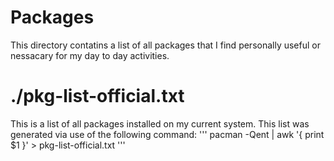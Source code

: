# Packages

This directory contatins a list of all packages that I find personally useful or nessacary for my day to day activities.

# ./pkg-list-official.txt
This is a list of all packages installed on my current system. This list was generated via use of the following command:
'''
pacman -Qent | awk '{ print $1 }' > pkg-list-official.txt
'''
